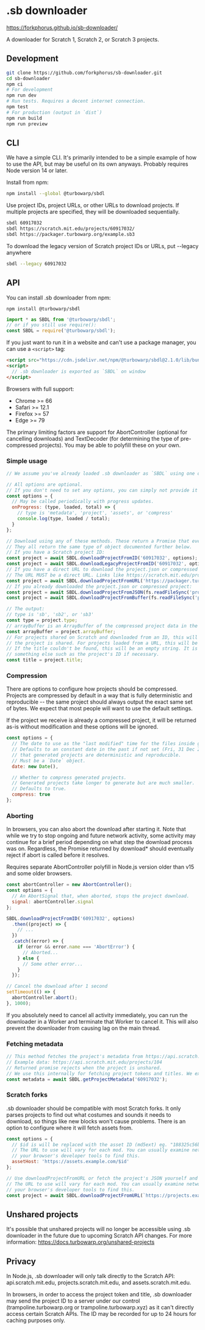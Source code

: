 # .sb downloader

https://forkphorus.github.io/sb-downloader/

A downloader for Scratch 1, Scratch 2, or Scratch 3 projects.

## Development

```sh
git clone https://github.com/forkphorus/sb-downloader.git
cd sb-downloader
npm ci
# For development
npm run dev
# Run tests. Requires a decent internet connection.
npm test
# For production (output in `dist`)
npm run build
npm run preview
```

## CLI

We have a simple CLI. It's primarily intended to be a simple example of how to use the API, but may be useful on its own anyways. Probably requires Node version 14 or later.

Install from npm:

```bash
npm install --global @turbowarp/sbdl
```

Use project IDs, project URLs, or other URLs to download projects. If multiple projects are specified, they will be downloaded sequentially.

```bash
sbdl 60917032
sbdl https://scratch.mit.edu/projects/60917032/
sbdl https://packager.turbowarp.org/example.sb3
```

To download the legacy version of Scratch project IDs or URLs, put --legacy anywhere
```bash
sbdl --legacy 60917032
```

## API

You can install .sb downloader from npm:

```
npm install @turbowarp/sbdl
```

```js
import * as SBDL from '@turbowarp/sbdl';
// or if you still use require():
const SBDL = require('@turbowarp/sbdl');
```

If you just want to run it in a website and can't use a package manager, you can use a `<script>` tag:

```html
<script src="https://cdn.jsdelivr.net/npm/@turbowarp/sbdl@2.1.0/lib/bundle-standalone.min.js"></script>
<script>
  // .sb downloader is exported as `SBDL` on window
</script>
```

Browsers with full support:

 - Chrome >= 66
 - Safari >= 12.1
 - Firefox >= 57
 - Edge >= 79

The primary limiting factors are support for AbortController (optional for cancelling downloads) and TextDecoder (for determining the type of pre-compressed projects). You may be able to polyfill these on your own.

### Simple usage

```js
// We assume you've already loaded .sb downloader as `SBDL` using one of the methods above.

// All options are optional.
// If you don't need to set any options, you can simply not provide it to the download methods.
const options = {
  // May be called periodically with progress updates.
  onProgress: (type, loaded, total) => {
    // type is 'metadata', 'project', 'assets', or 'compress'
    console.log(type, loaded / total);
  }
};

// Download using any of these methods. These return a Promise that eventually resolves or rejects.
// They all return the same type of object documented further below.
// If you have a Scratch project ID:
const project = await SBDL.downloadProjectFromID('60917032', options);
const project = await SBDL.downloadLegacyProjectFromID('60917032', options);
// If you have a direct URL to download the project.json or compressed project:
// The URL MUST be a direct URL. Links like https://scratch.mit.edu/projects/104 will NOT work.
const project = await SBDL.downloadProjectFromURL('https://packager.turbowarp.org/example.sb3', options);
// If you already downloaded the project.json or compressed project:
const project = await SBDL.downloadProjectFromJSON(fs.readFileSync('project.json', 'utf-8'), options);
const project = await SBDL.downloadProjectFromBuffer(fs.readFileSync('project.json'), options);

// The output:
// type is 'sb', 'sb2', or 'sb3'
const type = project.type;
// arrayBuffer is an ArrayBuffer of the compressed project data in the format given by type.
const arrayBuffer = project.arrayBuffer;
// For projects shared on Scratch and downloaded from an ID, this will be the project title on Scratch if
// the project is shared. For projects loaded from a URL, this will be inferred based on the project's URL.
// If the title couldn't be found, this will be an empty string. It is your job to handle that and default to
// something else such as the project's ID if necessary.
const title = project.title;
```

### Compression

There are options to configure how projects should be compressed. Projects are compressed by default in a way that is fully deterministic and reproducible -- the same project should always output the exact same set of bytes. We expect that most people will want to use the default settings.

If the project we receive is already a compressed project, it will be returned as-is without modification and these options will be ignored.

```js
const options = {
  // The date to use as the "last modified" time for the files inside generated projects.
  // Defaults to an constant date in the past if not set (Fri, 31 Dec 2021 00:00:00 GMT) so
  // that generated projects are deterministic and reproducible.
  // Must be a `Date` object.
  date: new Date(),

  // Whether to compress generated projects.
  // Generated projects take longer to generate but are much smaller.
  // Defaults to true.
  compress: true
};
```

### Aborting

In browsers, you can also abort the download after starting it. Note that while we try to stop ongoing and future network activity, some activity may continue for a brief period depending on what step the download process was on. Regardless, the Promise returned by download* should eventually reject if abort is called before it resolves.

Requires separate AbortController polyfill in Node.js version older than v15 and some older browsers.

```js
const abortController = new AbortController();
const options = {
  // An AbortSignal that, when aborted, stops the project download.
  signal: abortController.signal
};

SBDL.downloadProjectFromID('60917032', options)
  .then((project) => {
    // ...
  })
  .catch((error) => {
    if (error && error.name === 'AbortError') {
      // Aborted...
    } else {
      // Some other error...
    }
  });

// Cancel the download after 1 second
setTimeout(() => {
  abortController.abort();
}, 1000);
```

If you absolutely need to cancel all activity immediately, you can run the downloader in a Worker and terminate that Worker to cancel it. This will also prevent the downloader from causing lag on the main thread.

### Fetching metadata

```js
// This method fetches the project's metadata from https://api.scratch.mit.edu/projects/id
// Example data: https://api.scratch.mit.edu/projects/104
// Returned promise rejects when the project is unshared.
// We use this internally for fetching project tokens and titles. We export it in case you find it useful too.
const metadata = await SBDL.getProjectMetadata('60917032');
```

### Scratch forks

.sb downloader should be compatible with most Scratch forks. It only parses projects to find out what costumes and sounds it needs to download, so things like new blocks won't cause problems. There is an option to configure where it will fetch assets from.

```js
const options = {
  // $id is will be replaced with the asset ID (md5ext) eg. "188325c56b79ff3cd58497c970ba87a6.svg"
  // The URL to use will vary for each mod. You can usually examine network requests using
  // your browser's developer tools to find this.
  assetHost: 'https://assets.example.com/$id'
};

// Use downloadProjectFromURL or fetch the project's JSON yourself and use downloadProjectFromBuffer.
// The URL to use will vary for each mod. You can usually examine network requests using.
// your browser's developer tools to find this.
const project = await SBDL.downloadProjectFromURL(`https://projects.example.com/${id}`);
```

## Unshared projects

It's possible that unshared projects will no longer be accessible using .sb downloader in the future due to upcoming Scratch API changes. For more information: https://docs.turbowarp.org/unshared-projects

## Privacy

In Node.js, .sb downloader will only talk directly to the Scratch API: api.scratch.mit.edu, projects.scratch.mit.edu, and assets.scratch.mit.edu.

In browsers, in order to access the project token and title, .sb downloader may send the project ID to a server under our control (trampoline.turbowarp.org or trampoline.turbowarp.xyz) as it can't directly access certain Scratch APIs. The ID may be recorded for up to 24 hours for caching purposes only.
